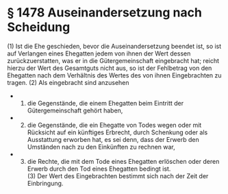 # § 1478 Auseinandersetzung nach Scheidung
(1) Ist die Ehe geschieden, bevor die Auseinandersetzung beendet ist, so ist auf Verlangen eines Ehegatten jedem von ihnen der Wert dessen zurückzuerstatten, was er in die Gütergemeinschaft eingebracht hat; reicht hierzu der Wert des Gesamtguts nicht aus, so ist der Fehlbetrag von den Ehegatten nach dem Verhältnis des Wertes des von ihnen Eingebrachten zu tragen.
(2) Als eingebracht sind anzusehen
* 1. die Gegenstände, die einem Ehegatten beim Eintritt der Gütergemeinschaft gehört haben,
* 2. die Gegenstände, die ein Ehegatte von Todes wegen oder mit Rücksicht auf ein künftiges Erbrecht, durch Schenkung oder als Ausstattung erworben hat, es sei denn, dass der Erwerb den Umständen nach zu den Einkünften zu rechnen war,
* 3. die Rechte, die mit dem Tode eines Ehegatten erlöschen oder deren Erwerb durch den Tod eines Ehegatten bedingt ist.  
(3) Der Wert des Eingebrachten bestimmt sich nach der Zeit der Einbringung.